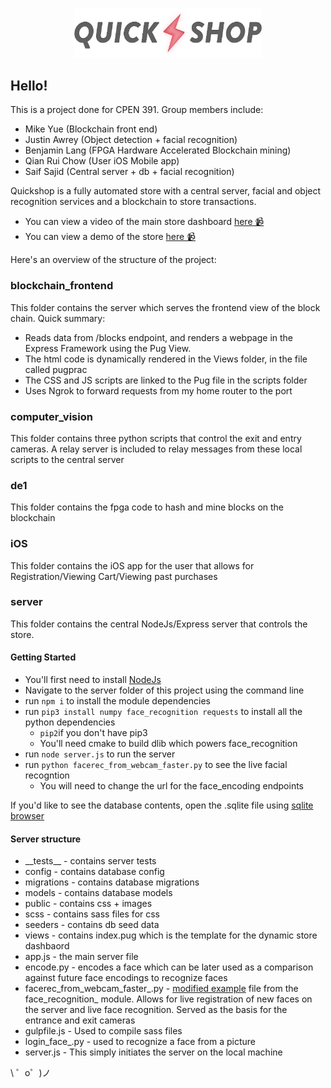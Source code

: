 <p align='center'>
	<img width='300' src="server/public/images/logo.png">
</p>

## Hello!

This is a project done for CPEN 391. Group members include:

- Mike Yue (Blockchain front end)
- Justin Awrey (Object detection + facial recognition)
- Benjamin Lang (FPGA Hardware Accelerated Blockchain mining)
- Qian Rui Chow (User iOS Mobile app)
- Saif Sajid (Central server + db + facial recognition)


Quickshop is a fully automated store with a central server, facial and object recognition services and a blockchain to store transactions.

* You can view a video of the main store dashboard [here 📹](https://youtu.be/8BsaA3HJeXo)
* You can view a demo of the store [here 📹](https://youtu.be/WYAmqCGjMSQ)


Here's an overview of the structure of the project:

### blockchain_frontend

This folder contains the server which serves the frontend view of the block chain. Quick summary:

* Reads data from /blocks endpoint, and renders a webpage in the Express Framework using the Pug View.
* The html code is dynamically rendered in the Views folder, in the file called pugprac
* The CSS and JS scripts are linked to the Pug file in the scripts folder
* Uses Ngrok to forward requests from my home router to the port

### computer\_vision

This folder contains three python scripts that control the exit and entry cameras. A relay server is included to relay messages from these local scripts to the central server

### de1

This folder contains the fpga code to hash and mine blocks on the blockchain

### iOS

This folder contains the iOS app for the user that allows for Registration/Viewing Cart/Viewing past purchases


### server

This folder contains the central NodeJs/Express server that controls the store. 
	

#### Getting Started
- You'll first need to install [NodeJs](https://nodejs.org/en/)
- Navigate to the server folder of this project using the command line
- run `npm i` to install the module dependencies
- run `pip3 install numpy face_recognition requests` to install all the python dependencies
    - `pip2`if you don't have pip3
    - You'll need cmake to build dlib which powers face_recognition
- run `node server.js` to run the server
- run `python facerec_from_webcam_faster.py` to see the live facial recogntion
	- You will need to change the url for the face\_encoding endpoints

If you'd like to see the database contents, open the .sqlite file using [sqlite browser](http://sqlitebrowser.org/)


#### Server structure

* \_\_tests\_\_  - contains server tests
* config - contains database config
* migrations - contains database migrations
* models - contains database models
* public - contains css + images
* scss - contains sass files for css
* seeders - contains db seed data
* views - contains index.pug which is the template for the dynamic store dashbaord
* app.js - the main server file
* encode.py - encodes a face which can be later used as a comparison against future face encodings to recognize faces
* facerec\_from\_webcam\_faster\_.py - [modified example](https://github.com/ageitgey/face_recognition/blob/master/examples/facerec_from_webcam_faster.py) file from the face\_recognition\_ module. Allows for live registration of new faces on the server and live face recognition. Served as the basis for the entrance and exit cameras
* gulpfile.js - Used to compile sass files
* login\_face\_.py - used to recognize a face from a picture
* server.js - This simply initiates the server on the local machine

\ ゜o゜)ノ